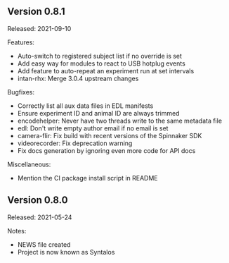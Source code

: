 Version 0.8.1
-------------
Released: 2021-09-10

Features:
 * Auto-switch to registered subject list if no override is set
 * Add easy way for modules to react to USB hotplug events
 * Add feature to auto-repeat an experiment run at set intervals
 * intan-rhx: Merge 3.0.4 upstream changes

Bugfixes:
 * Correctly list all aux data files in EDL manifests
 * Ensure experiment ID and animal ID are always trimmed
 * encodehelper: Never have two threads write to the same metadata file
 * edl: Don't write empty author email if no email is set
 * camera-flir: Fix build with recent versions of the Spinnaker SDK
 * videorecorder: Fix deprecation warning
 * Fix docs generation by ignoring even more code for API docs

Miscellaneous:
 * Mention the CI package install script in README

Version 0.8.0
-------------
Released: 2021-05-24

Notes:
 * NEWS file created
 * Project is now known as Syntalos
